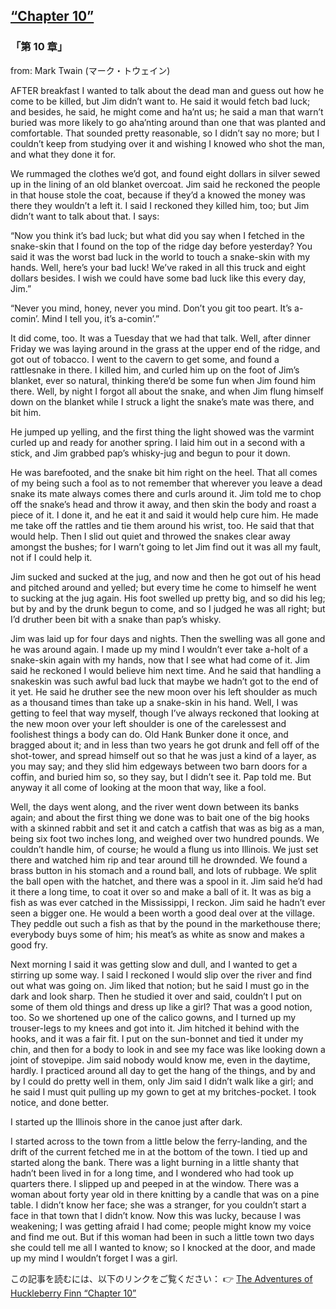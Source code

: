 ## [“Chapter 10”](https://www.beanreading.com/ja/article/776?source=github )   
 
 ###  「第 10 章」 

 from:  Mark Twain (マーク・トウェイン) 
 
 
 AFTER breakfast I wanted to talk about the dead man and guess out how he come to be killed, but Jim didn’t want to. He said it would fetch bad luck; and besides, he said, he might come and ha’nt us; he said a man that warn’t buried was more likely to go aha’nting around than one that was planted and comfortable. That sounded pretty reasonable, so I didn’t say no more; but I couldn’t keep from studying over it and wishing I knowed who shot the man, and what they done it for.





We rummaged the clothes we’d got, and found eight dollars in silver sewed up in the lining of an old blanket overcoat. Jim said he reckoned the people in that house stole the coat, because if they’d a knowed the money was there they wouldn’t a left it. I said I reckoned they killed him, too; but Jim didn’t want to talk about that. I says:





“Now you think it’s bad luck; but what did you say when I fetched in the snake-skin that I found on the top of the ridge day before yesterday? You said it was the worst bad luck in the world to touch a snake-skin with my hands. Well, here’s your bad luck! We’ve raked in all this truck and eight dollars besides. I wish we could have some bad luck like this every day, Jim.”





“Never you mind, honey, never you mind. Don’t you git too peart. It’s a-comin’. Mind I tell you, it’s a-comin’.”





It did come, too. It was a Tuesday that we had that talk. Well, after dinner Friday we was laying around in the grass at the upper end of the ridge, and got out of tobacco. I went to the cavern to get some, and found a rattlesnake in there. I killed him, and curled him up on the foot of Jim’s blanket, ever so natural, thinking there’d be some fun when Jim found him there. Well, by night I forgot all about the snake, and when Jim flung himself down on the blanket while I struck a light the snake’s mate was there, and bit him.





He jumped up yelling, and the first thing the light showed was the varmint curled up and ready for another spring. I laid him out in a second with a stick, and Jim grabbed pap’s whisky-jug and begun to pour it down.





He was barefooted, and the snake bit him right on the heel. That all comes of my being such a fool as to not remember that wherever you leave a dead snake its mate always comes there and curls around it. Jim told me to chop off the snake’s head and throw it away, and then skin the body and roast a piece of it. I done it, and he eat it and said it would help cure him. He made me take off the rattles and tie them around his wrist, too. He said that that would help. Then I slid out quiet and throwed the snakes clear away amongst the bushes; for I warn’t going to let Jim find out it was all my fault, not if I could help it.





Jim sucked and sucked at the jug, and now and then he got out of his head and pitched around and yelled; but every time he come to himself he went to sucking at the jug again. His foot swelled up pretty big, and so did his leg; but by and by the drunk begun to come, and so I judged he was all right; but I’d druther been bit with a snake than pap’s whisky.





Jim was laid up for four days and nights. Then the swelling was all gone and he was around again. I made up my mind I wouldn’t ever take a-holt of a snake-skin again with my hands, now that I see what had come of it. Jim said he reckoned I would believe him next time. And he said that handling a snakeskin was such awful bad luck that maybe we hadn’t got to the end of it yet. He said he druther see the new moon over his left shoulder as much as a thousand times than take up a snake-skin in his hand. Well, I was getting to feel that way myself, though I’ve always reckoned that looking at the new moon over your left shoulder is one of the carelessest and foolishest things a body can do. Old Hank Bunker done it once, and bragged about it; and in less than two years he got drunk and fell off of the shot-tower, and spread himself out so that he was just a kind of a layer, as you may say; and they slid him edgeways between two barn doors for a coffin, and buried him so, so they say, but I didn’t see it. Pap told me. But anyway it all come of looking at the moon that way, like a fool.





Well, the days went along, and the river went down between its banks again; and about the first thing we done was to bait one of the big hooks with a skinned rabbit and set it and catch a catfish that was as big as a man, being six foot two inches long, and weighed over two hundred pounds. We couldn’t handle him, of course; he would a flung us into Illinois. We just set there and watched him rip and tear around till he drownded. We found a brass button in his stomach and a round ball, and lots of rubbage. We split the ball open with the hatchet, and there was a spool in it. Jim said he’d had it there a long time, to coat it over so and make a ball of it. It was as big a fish as was ever catched in the Mississippi, I reckon. Jim said he hadn’t ever seen a bigger one. He would a been worth a good deal over at the village. They peddle out such a fish as that by the pound in the markethouse there; everybody buys some of him; his meat’s as white as snow and makes a good fry.





Next morning I said it was getting slow and dull, and I wanted to get a stirring up some way. I said I reckoned I would slip over the river and find out what was going on. Jim liked that notion; but he said I must go in the dark and look sharp. Then he studied it over and said, couldn’t I put on some of them old things and dress up like a girl? That was a good notion, too. So we shortened up one of the calico gowns, and I turned up my trouser-legs to my knees and got into it. Jim hitched it behind with the hooks, and it was a fair fit. I put on the sun-bonnet and tied it under my chin, and then for a body to look in and see my face was like looking down a joint of stovepipe. Jim said nobody would know me, even in the daytime, hardly. I practiced around all day to get the hang of the things, and by and by I could do pretty well in them, only Jim said I didn’t walk like a girl; and he said I must quit pulling up my gown to get at my britches-pocket. I took notice, and done better.





I started up the Illinois shore in the canoe just after dark.





I started across to the town from a little below the ferry-landing, and the drift of the current fetched me in at the bottom of the town. I tied up and started along the bank. There was a light burning in a little shanty that hadn’t been lived in for a long time, and I wondered who had took up quarters there. I slipped up and peeped in at the window. There was a woman about forty year old in there knitting by a candle that was on a pine table. I didn’t know her face; she was a stranger, for you couldn’t start a face in that town that I didn’t know. Now this was lucky, because I was weakening; I was getting afraid I had come; people might know my voice and find me out. But if this woman had been in such a little town two days she could tell me all I wanted to know; so I knocked at the door, and made up my mind I wouldn’t forget I was a girl.


この記事を読むには、以下のリンクをご覧ください：  👉    [The Adventures of Huckleberry Finn “Chapter 10”](https://www.beanreading.com/ja/article/776?source=github ) 
